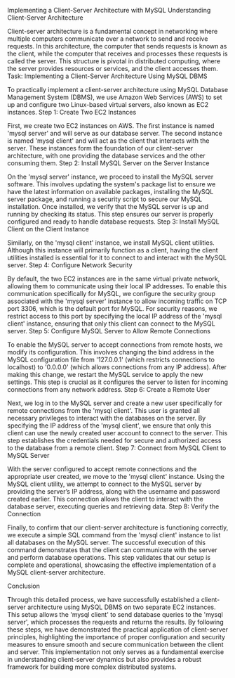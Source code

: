Implementing a Client-Server Architecture with MySQL
Understanding Client-Server Architecture

Client-server architecture is a fundamental concept in networking where multiple computers communicate over a network to send and receive requests. In this architecture, the computer that sends requests is known as the client, while the computer that receives and processes these requests is called the server. This structure is pivotal in distributed computing, where the server provides resources or services, and the client accesses them.
Task: Implementing a Client-Server Architecture Using MySQL DBMS

To practically implement a client-server architecture using MySQL Database Management System (DBMS), we use Amazon Web Services (AWS) to set up and configure two Linux-based virtual servers, also known as EC2 instances.
Step 1: Create Two EC2 Instances

First, we create two EC2 instances on AWS. The first instance is named 'mysql server' and will serve as our database server. The second instance is named 'mysql client' and will act as the client that interacts with the server. These instances form the foundation of our client-server architecture, with one providing the database services and the other consuming them.
Step 2: Install MySQL Server on the Server Instance

On the 'mysql server' instance, we proceed to install the MySQL server software. This involves updating the system's package list to ensure we have the latest information on available packages, installing the MySQL server package, and running a security script to secure our MySQL installation. Once installed, we verify that the MySQL server is up and running by checking its status. This step ensures our server is properly configured and ready to handle database requests.
Step 3: Install MySQL Client on the Client Instance

Similarly, on the 'mysql client' instance, we install MySQL client utilities. Although this instance will primarily function as a client, having the client utilities installed is essential for it to connect to and interact with the MySQL server.
Step 4: Configure Network Security

By default, the two EC2 instances are in the same virtual private network, allowing them to communicate using their local IP addresses. To enable this communication specifically for MySQL, we configure the security group associated with the 'mysql server' instance to allow incoming traffic on TCP port 3306, which is the default port for MySQL. For security reasons, we restrict access to this port by specifying the local IP address of the 'mysql client' instance, ensuring that only this client can connect to the MySQL server.
Step 5: Configure MySQL Server to Allow Remote Connections

To enable the MySQL server to accept connections from remote hosts, we modify its configuration. This involves changing the bind address in the MySQL configuration file from '127.0.0.1' (which restricts connections to localhost) to '0.0.0.0' (which allows connections from any IP address). After making this change, we restart the MySQL service to apply the new settings. This step is crucial as it configures the server to listen for incoming connections from any network address.
Step 6: Create a Remote User

Next, we log in to the MySQL server and create a new user specifically for remote connections from the 'mysql client'. This user is granted all necessary privileges to interact with the databases on the server. By specifying the IP address of the 'mysql client', we ensure that only this client can use the newly created user account to connect to the server. This step establishes the credentials needed for secure and authorized access to the database from a remote client.
Step 7: Connect from MySQL Client to MySQL Server

With the server configured to accept remote connections and the appropriate user created, we move to the 'mysql client' instance. Using the MySQL client utility, we attempt to connect to the MySQL server by providing the server’s IP address, along with the username and password created earlier. This connection allows the client to interact with the database server, executing queries and retrieving data.
Step 8: Verify the Connection

Finally, to confirm that our client-server architecture is functioning correctly, we execute a simple SQL command from the 'mysql client' instance to list all databases on the MySQL server. The successful execution of this command demonstrates that the client can communicate with the server and perform database operations. This step validates that our setup is complete and operational, showcasing the effective implementation of a MySQL client-server architecture.

Conclusion

Through this detailed process, we have successfully established a client-server architecture using MySQL DBMS on two separate EC2 instances. This setup allows the 'mysql client' to send database queries to the 'mysql server', which processes the requests and returns the results. By following these steps, we have demonstrated the practical application of client-server principles, highlighting the importance of proper configuration and security measures to ensure smooth and secure communication between the client and server. This implementation not only serves as a fundamental exercise in understanding client-server dynamics but also provides a robust framework for building more complex distributed systems.